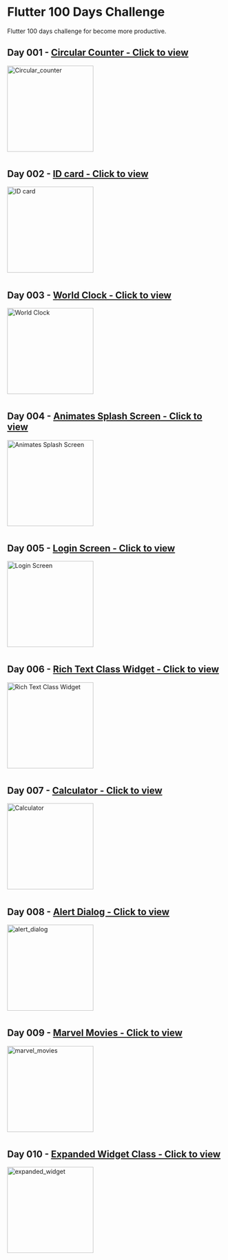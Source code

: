# Flutter 100 Days Challenge

Flutter 100 days challenge for become more productive.

## Day 001 - [Circular Counter - Click  to view](https://github.com/jayesh2272001/Flutter-100-Days-Challenge/tree/main/Day_01)
<img alt="Circular_counter" src="./gimges/day_01.jpg" height="200"></img>
#


## Day 002 - [ID card  - Click  to view](https://github.com/jayesh2272001/Flutter-100-Days-Challenge/tree/main/Day_02)
<img alt="ID card" src="./gimges/day_02.jpg" height="200"></img>
#

## Day 003 - [World Clock - Click  to view](https://github.com/jayesh2272001/Flutter-100-Days-Challenge/tree/main/Day_03)
<img alt="World Clock" src="./gimges/day_03.jpg" height="200"></img>
#

## Day 004 - [Animates Splash Screen - Click  to view](https://github.com/jayesh2272001/Flutter-100-Days-Challenge/tree/main/Day_04)
<img alt="Animates Splash Screen" src="./gimges/day_04.jpg" height="200"></img>
#

## Day 005 - [Login Screen - Click to view](https://github.com/jayesh2272001/Flutter-100-Days-Challenge/tree/main/Day_05)
<img alt="Login Screen" src="./gimges/day_05.jpg" height="200"></img>
#

## Day 006 - [Rich Text Class Widget - Click to view](https://github.com/jayesh2272001/Flutter-100-Days-Challenge/tree/main/Day_06)
<img alt="Rich Text Class Widget" src="./gimges/day_06.jpg" height="200"></img>
#

## Day 007 - [Calculator - Click to view](https://github.com/jayesh2272001/Flutter-100-Days-Challenge/tree/main/Day_07)
<img alt="Calculator" src="./gimges/day_07.jpg" height="200"></img>
#


## Day 008 - [Alert Dialog - Click to view](https://github.com/jayesh2272001/Flutter-100-Days-Challenge/tree/main/Day_08)
<img alt="alert_dialog" src="./gimges/day_08.jpg" height="200"></img>
#


## Day 009 - [Marvel Movies - Click to view](https://github.com/jayesh2272001/Flutter-100-Days-Challenge/tree/main/Day_08)
<img alt="marvel_movies" src="./gimges/day_09.jpg" height="200"></img>
#

## Day 010 - [Expanded Widget Class - Click to view](https://github.com/jayesh2272001/Flutter-100-Days-Challenge/tree/main/Day_08)
<img alt="expanded_widget" src="./gimges/day_09.jpg" height="200"></img>

